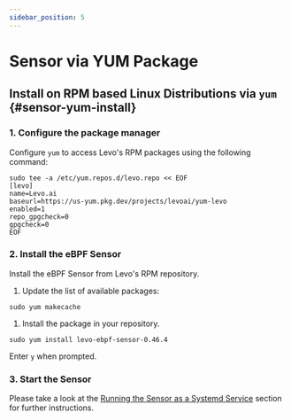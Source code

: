 ```yaml
---
sidebar_position: 5
---
```


# Sensor via YUM Package

## Install on RPM based Linux Distributions via `yum` {#sensor-yum-install}

### 1. Configure the package manager

Configure `yum` to access Levo's RPM packages using the following command:

```shell
sudo tee -a /etc/yum.repos.d/levo.repo << EOF
[levo]
name=Levo.ai
baseurl=https://us-yum.pkg.dev/projects/levoai/yum-levo
enabled=1
repo_gpgcheck=0
gpgcheck=0
EOF
```

### 2. Install the eBPF Sensor

Install the eBPF Sensor from Levo's RPM repository.

1. Update the list of available packages:
  ```shell
  sudo yum makecache
  ```

1. Install the package in your repository.
  ```shell
  sudo yum install levo-ebpf-sensor-0.46.4
  ```

Enter `y` when prompted.

### 3. Start the Sensor
Please take a look at the [Running the Sensor as a Systemd Service](/install-traffic-capture-sensors/ebpf-sensor/sensor-systemd-service) section for further instructions.


